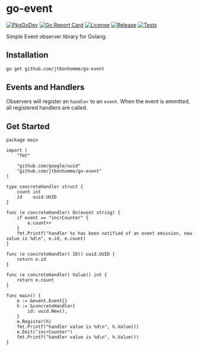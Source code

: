 # go-event

[![PkgGoDev](https://pkg.go.dev/badge/mod/github.com/jtbonhomme/go-event)](https://pkg.go.dev/mod/github.com/jtbonhomme/go-event)
[![Go Report Card](https://goreportcard.com/badge/github.com/jtbonhomme/go-event)](https://goreportcard.com/report/github.com/jtbonhomme/go-event)
[![License](https://img.shields.io/github/license/jtbonhomme/go-event.svg)](https://github.com/jtbonhomme/go-event/blob/master/LICENSE)
[![Release](https://img.shields.io/github/v/release/jtbonhomme/go-event.svg)](https://github.com/jtbonhomme/go-event/releases/)
[![Tests](https://github.com/jtbonhomme/go-event/actions/workflows/tests.yml/badge.svg?branch=master)](https://github.com/jtbonhomme/go-event/actions/workflows/tests.yml)

Simple Event observer library for Golang.

## Installation

```sh
go get github.com/jtbonhomme/go-event
```

## Events and Handlers

Observers will register an `handler` to an `event`.
When the event is emmitted, all registered handlers are called.

## Get Started

```
package main

import (
	"fmt"

	"github.com/google/uuid"
	"github.com/jtbonhomme/go-event"
)

type concreteHandler struct {
	count int
	id    uuid.UUID
}

func (e concreteHandler) On(event string) {
	if event == "incrCounter" {
		e.count++
	}
	fmt.Printf("handler %s has been notified of an event emission, new value is %d\n", e.id, e.count)
}

func (e concreteHandler) ID() uuid.UUID {
	return e.id
}

func (e concreteHandler) Value() int {
	return e.count
}

func main() {
	e := &event.Event{}
	h := &concreteHandler{
		id: uuid.New(),
	}
	e.Register(h)
	fmt.Printf("handler value is %d\n", h.Value())
	e.Emit("incrCounter")
	fmt.Printf("handler value is %d\n", h.Value())
}
```